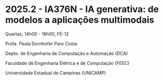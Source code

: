 # 2025.2 - IA376N - IA generativa: de modelos a aplicações multimodais

Quartas, 14h00 - 18h00, FE-12

Profa. Paula Dornhofer Paro Costa

Depto. de Engenharia de Computação e Automação (DCA)

Faculdade de Engenharia Elétrica e de Computação (FEEC)

Universidade Estadual de Campinas (UNICAMP)
